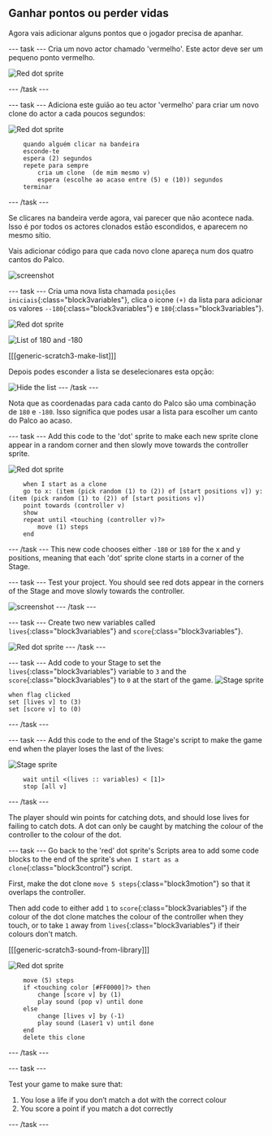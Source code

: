## Ganhar pontos ou perder vidas

Agora vais adicionar alguns pontos que o jogador precisa de apanhar.

\--- task \--- Cria um novo actor chamado 'vermelho'. Este actor deve ser um pequeno ponto vermelho.

![Red dot sprite](images/dots-red.png)

\--- /task \---

\--- task \--- Adiciona este guiāo ao teu actor 'vermelho' para criar um novo clone do actor a cada poucos segundos:

![Red dot sprite](images/red-sprite.png)

```blocks3
    quando alguém clicar na bandeira
    esconde-te
    espera (2) segundos
    repete para sempre
        cria um clone  (de mim mesmo v)
        espera (escolhe ao acaso entre (5) e (10)) segundos
    terminar
```

\--- /task \---

Se clicares na bandeira verde agora, vai parecer que nāo acontece nada. Isso é por todos os actores clonados estāo escondidos, e aparecem no mesmo sítio.

Vais adicionar código para que cada novo clone apareça num dos quatro cantos do Palco.

![screenshot](images/dots-start.png)

\--- task \--- Cria uma nova lista chamada `posições iniciais`{:class="block3variables"}, clica o icone `(+)` da lista para adicionar os valores `--180`{:class="block3variables"} e `180`{:class="block3variables"}.

![Red dot sprite](images/red-sprite.png)

![List of 180 and -180](images/dots-list.png)

[[[generic-scratch3-make-list]]]

Depois podes esconder a lista se deselecionares esta opçāo:

![Hide the list](images/hide-list.png) \--- /task \---

Nota que as coordenadas para cada canto do Palco sāo uma combinaçāo de `180` e `-180`. Isso significa que podes usar a lista para escolher um canto do Palco ao acaso.

\--- task \--- Add this code to the 'dot' sprite to make each new sprite clone appear in a random corner and then slowly move towards the controller sprite.

![Red dot sprite](images/red-sprite.png)

```blocks3
    when I start as a clone
    go to x: (item (pick random (1) to (2)) of [start positions v]) y: (item (pick random (1) to (2)) of [start positions v])
    point towards (controller v)
    show
    repeat until <touching (controller v)?>
        move (1) steps
    end
```

\--- /task \--- This new code chooses either `-180` or `180` for the x and y positions, meaning that each 'dot' sprite clone starts in a corner of the Stage.

\--- task \--- Test your project. You should see red dots appear in the corners of the Stage and move slowly towards the controller.

![screenshot](images/dots-red-test.png) \--- /task \---

\--- task \--- Create two new variables called `lives`{:class="block3variables"} and `score`{:class="block3variables"}.

![Red dot sprite](images/red-sprite.png) \--- /task \---

\--- task \--- Add code to your Stage to set the `lives`{:class="block3variables"} variable to `3` and the `score`{:class="block3variables"} to `0` at the start of the game. ![Stage sprite](images/stage-sprite.png)

```blocks3
when flag clicked
set [lives v] to (3)
set [score v] to (0)
```

\--- /task \---

\--- task \--- Add this code to the end of the Stage's script to make the game end when the player loses the last of the lives:

![Stage sprite](images/stage-sprite.png)

```blocks3
    wait until <(lives :: variables) < [1]>
    stop [all v]
```

\--- /task \---

The player should win points for catching dots, and should lose lives for failing to catch dots. A dot can only be caught by matching the colour of the controller to the colour of the dot.

\--- task \--- Go back to the 'red' dot sprite's Scripts area to add some code blocks to the end of the sprite's `when I start as a clone`{:class="block3control"} script.

First, make the dot clone `move 5 steps`{:class="block3motion"} so that it overlaps the controller.

Then add code to either add `1` to `score`{:class="block3variables"} if the colour of the dot clone matches the colour of the controller when they touch, or to take `1` away from `lives`{:class="block3variables"} if their colours don't match.

[[[generic-scratch3-sound-from-library]]]

![Red dot sprite](images/red-sprite.png)

```blocks3
    move (5) steps
    if <touching color [#FF0000]?> then
        change [score v] by (1)
        play sound (pop v) until done
    else
        change [lives v] by (-1)
        play sound (Laser1 v) until done
    end
    delete this clone
```

\--- /task \---

\--- task \---

Test your game to make sure that:

1. You lose a life if you don’t match a dot with the correct colour
2. You score a point if you match a dot correctly

\--- /task \---